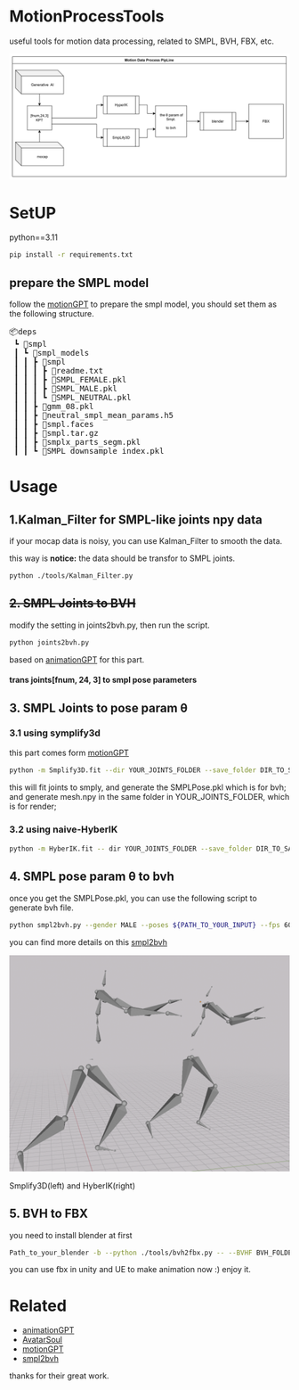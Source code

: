 # MotionProcessTools
 useful tools for motion data processing, related to SMPL, BVH, FBX, etc.

<!-- 插入照片 -->
![motion process pipline](./asset/image.png)


# SetUP

python==3.11



```bash
pip install -r requirements.txt
```

## prepare the SMPL model
follow the [motionGPT](https://github.com/OpenMotionLab/MotionGPT) to prepare the smpl model, you should set them as the following structure.
<pre>
📦deps
 ┗ 📂smpl
 ┃ ┗ 📂smpl_models
 ┃ ┃ ┣ 📂smpl
 ┃ ┃ ┃ ┣ 📜readme.txt
 ┃ ┃ ┃ ┣ 📜SMPL_FEMALE.pkl
 ┃ ┃ ┃ ┣ 📜SMPL_MALE.pkl
 ┃ ┃ ┃ ┗ 📜SMPL_NEUTRAL.pkl
 ┃ ┃ ┣ 📜gmm_08.pkl
 ┃ ┃ ┣ 📜neutral_smpl_mean_params.h5
 ┃ ┃ ┣ 📜smpl.faces
 ┃ ┃ ┣ 📜smpl.tar.gz
 ┃ ┃ ┣ 📜smplx_parts_segm.pkl
 ┃ ┃ ┗ 📜SMPL_downsample_index.pkl
</pre>




# Usage


## 1.Kalman_Filter for SMPL-like joints npy data

if your mocap data is noisy, you can use Kalman_Filter to smooth the data.

this way is 
<b>notice:</b> the data should be transfor to SMPL joints.

```bash
python ./tools/Kalman_Filter.py
```

## ~~2. SMPL Joints to BVH~~
modify the setting in joints2bvh.py, then run the script.
```bash 
python joints2bvh.py
```
based on [animationGPT](https://github.com/fyyakaxyy/animationGPT) for this part.

#### trans joints[fnum, 24, 3] to smpl pose parameters


## 3. SMPL Joints to pose param θ
### 3.1 using symplify3d 
this part comes form [motionGPT](https://github.com/OpenMotionLab/MotionGPT)
```bash
python -m Smplify3D.fit --dir YOUR_JOINTS_FOLDER --save_folder DIR_TO_SAVE --cuda 0
```
this will fit joints to smply, and generate the SMPLPose.pkl which is for bvh;
and generate mesh.npy in the same folder in YOUR_JOINTS_FOLDER, which is for render; 
### 3.2 using naive-HyberIK

```bash
python -m HyberIK.fit -- dir YOUR_JOINTS_FOLDER --save_folder DIR_TO_SAVE --cuda 0
```
## 4. SMPL pose param θ to bvh

once you get the SMPLPose.pkl, you can use the following script to generate bvh file.

```bash
python smpl2bvh.py --gender MALE --poses ${PATH_TO_Y0UR_INPUT} --fps 60 --output ${PATH_TO_SAVE} --mirror
```
you can find more details on this [smpl2bvh](https://github.com/KosukeFukazawa/smpl2bvh)

![the result of hyperik and smlify](./asset/SmplifyAndIk.png)

Smplify3D(left) and HyberIK(right) 
## 5. BVH to FBX

you need to install blender at first

```bash
Path_to_your_blender -b --python ./tools/bvh2fbx.py -- --BVHF BVH_FOLDER_PATH [--FBXF FBX_FOLDER_PATH]
```

you can use fbx in unity and UE to make animation now :) enjoy it.


# Related
- [animationGPT](https://github.com/fyyakaxyy/animationGPT)
- [AvatarSoul](https://github.com/Gelercatty/AvatarSoul)
- [motionGPT](https://github.com/OpenMotionLab/MotionGPT)
- [smpl2bvh](https://github.com/KosukeFukazawa/smpl2bvh)

thanks for their great work.
